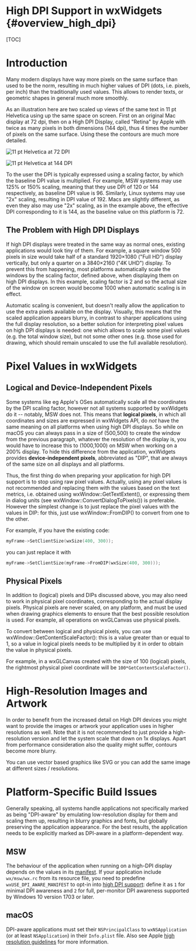 High DPI Support in wxWidgets       {#overview_high_dpi}
=============================
[TOC]

Introduction
============

Many modern displays have way more pixels on the same surface than used to be
the norm, resulting in much higher values of DPI (dots, i.e. pixels, per inch)
than the traditionally used values. This allows to render texts, or geometric
shapes in general much more smoothly.

As an illustration here are two scaled up views of the same text in 11 pt
Helvetica using up the same space on screen. First on an original Mac display
at 72 dpi, then on a High DPI Display, called "Retina" by Apple with twice as
many pixels in both dimensions (144 dpi), thus 4 times the number of pixels on
the same surface. Using these the contours are much more detailed.

![11 pt Helvetica at 72 DPI](overview_highdpi_text_72.png)

![11 pt Helvetica at 144 DPI](overview_highdpi_text_144.png)

To the user the DPI is typically expressed using a scaling factor, by which the
baseline DPI value is multiplied. For example, MSW systems may use 125% or 150%
scaling, meaning that they use DPI of 120 or 144 respectively, as baseline DPI
value is 96. Similarly, Linux systems may use "2x" scaling, resulting in DPI
value of 192. Macs are slightly different, as even they also may use "2x"
scaling, as in the example above, the effective DPI corresponding to it is 144,
as the baseline value on this platform is 72.


The Problem with High DPI Displays
----------------------------------

If high DPI displays were treated in the same way as normal ones, existing
applications would look tiny of them. For example, a square window 500 pixels
in size would take half of a standard 1920×1080 ("Full HD") display vertically,
but only a quarter on a 3840×2160 ("4K UHD") display. To prevent this from
happening, most platforms automatically scale the windows by the scaling
factor, defined above, when displaying them on high DPI displays. In this
example, scaling factor is 2 and so the actual size of the window on screen
would become 1000 when automatic scaling is in effect.

Automatic scaling is convenient, but doesn't really allow the application to
use the extra pixels available on the display. Visually, this means that the
scaled application appears blurry, in contrast to sharper applications using
the full display resolution, so a better solution for interpreting pixel values
on high DPI displays is needed: one which allows to scale some pixel values
(e.g. the total window size), but not some other ones (e.g. those used for
drawing, which should remain unscaled to use the full available resolution).


Pixel Values in wxWidgets
=========================

Logical and Device-Independent Pixels
-------------------------------------

Some systems like eg Apple's OSes automatically scale all the coordinates by
the DPI scaling factor, however not all systems supported by wxWidgets do it --
notably, MSW does not. This means that **logical pixels**, in which all
coordinates and sizes are expressed in wxWidgets API, do _not_ have the same
meaning on all platforms when using high DPI displays. So while on macOS you
can always pass in a size of (500,500) to create the window from the previous
paragraph, whatever the resolution of the display is, you would have to
increase this to (1000,1000) on MSW when working on a 200% display. To hide
this difference from the application, wxWidgets provides **device-independent
pixels**, abbreviated as "DIP", that are always of the same size on all
displays and all platforms.

Thus, the first thing do when preparing your application for high DPI support
is to stop using raw pixel values. Actually, using any pixel values is not
recommended and replacing them with the values based on the text metrics, i.e.
obtained using wxWindow::GetTextExtent(), or expressing them in dialog units
(see wxWindow::ConvertDialogToPixels()) is preferable. However the simplest
change is to just replace the pixel values with the values in DIP: for this,
just use wxWindow::FromDIP() to convert from one to the other.

For example, if you have the existing code:
```cpp
myFrame->SetClientSize(wxSize(400, 300));
```
you can just replace it with
```cpp
myFrame->SetClientSize(myFrame->FromDIP(wxSize(400, 300)));
```

Physical Pixels
---------------

In addition to (logical) pixels and DIPs discussed above, you may also need to
work in physical pixel coordinates, corresponding to the actual display pixels.
Physical pixels are never scaled, on any platform, and must be used when
drawing graphics elements to ensure that the best possible resolution is used.
For example, all operations on wxGLCanvas use physical pixels.

To convert between logical and physical pixels, you can use
wxWindow::GetContentScaleFactor(): this is a value greater than or equal to 1,
so a value in logical pixels needs to be multiplied by it in order to obtain
the value in physical pixels.

For example, in a wxGLCanvas created with the size of 100 (logical) pixels, the
rightmost physical pixel coordinate will be `100*GetContentScaleFactor()`.


High-Resolution Images and Artwork
==================================

In order to benefit from the increased detail on High DPI devices you might want
to provide the images or artwork your application uses in higher resolutions as
well. Note that it is not recommended to just provide a high-resolution version
and let the system scale that down on 1x displays. Apart from performance
consideration also the quality might suffer, contours become more blurry.

You can use vector based graphics like SVG or you can add the same image at different
sizes / resolutions.

[comment]: # (TODO: API and Use Cases)

Platform-Specific Build Issues
==============================

Generally speaking, all systems handle applications not specifically marked as
being "DPI-aware" by emulating low-resolution display for them and scaling them
up, resulting in blurry graphics and fonts, but globally preserving the
application appearance. For the best results, the application needs to be
explicitly marked as DPI-aware in a platform-dependent way.

MSW
---

The behaviour of the application when running on a high-DPI display depends on
the values in its [manifest][1]. If your application include `wx/msw/wx.rc`
from its resource file, you need to predefine `wxUSE_DPI_AWARE_MANIFEST` to
opt-in into [high DPI support][2]: define it as `1` for minimal DPI awareness and
`2` for full, per-monitor DPI awareness supported by Windows 10 version 1703 or
later.

[1]: https://docs.microsoft.com/en-us/windows/win32/sbscs/application-manifests
[2]: https://docs.microsoft.com/en-us/windows/win32/hidpi/high-dpi-desktop-application-development-on-windows

macOS
-----

DPI-aware applications must set their `NSPrincipalClass` to `wxNSApplication`
(or at least `NSApplication`) in their `Info.plist` file. Also see Apple [high
resolution guidelines][2] for more information.

[2]: https://developer.apple.com/library/archive/documentation/GraphicsAnimation/Conceptual/HighResolutionOSX/Explained/Explained.html
